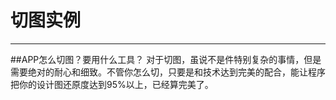 # 切图实例



---

##APP怎么切图？要用什么工具？
对于切图，虽说不是件特别复杂的事情，但是需要绝对的耐心和细致。不管你怎么切，只要是和技术达到完美的配合，能让程序把你的设计图还原度达到95%以上，已经算完美了。








